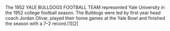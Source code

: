 The 1952 YALE BULLDOGS FOOTBALL TEAM represented Yale University in the 1952 college football season. The Bulldogs were led by first year head coach Jordan Olivar, played their home games at the Yale Bowl and finished the season with a 7–2 record.[1][2]
